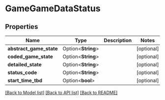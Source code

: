 # GameGameDataStatus

## Properties

Name | Type | Description | Notes
------------ | ------------- | ------------- | -------------
**abstract_game_state** | Option<**String**> |  | [optional]
**coded_game_state** | Option<**String**> |  | [optional]
**detailed_state** | Option<**String**> |  | [optional]
**status_code** | Option<**String**> |  | [optional]
**start_time_tbd** | Option<**bool**> |  | [optional]

[[Back to Model list]](../README.md#documentation-for-models) [[Back to API list]](../README.md#documentation-for-api-endpoints) [[Back to README]](../README.md)


